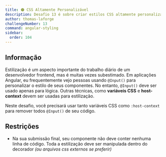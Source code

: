```yaml
---
title: 🟠 CSS Altamente Personalizável
description: Desafio 13 é sobre criar estilos CSS altamente personalizáveis
author: thomas-laforge
challengeNumber: 13
command: angular-styling
sidebar:
  order: 104
---
```


## Informação

Estilização é um aspecto importante do trabalho diário de um desenvolvedor frontend, mas é muitas vezes subestimado. Em aplicações Angular, eu frequentemente vejo pessoas usando `@Input()` para personalizar o estilo de seus componentes. No entanto, `@Input()` deve ser usado apenas para lógica. Outras técnicas, como **variáveis CSS** e **host-context** devem ser usadas para estilização.

Neste desafio, você precisará usar tanto variáveis CSS como `:host-context` para remover todos `@Input()` de seu código.

## Restrições

- Na sua submissão final, seu componente não deve conter nenhuma linha de código. Toda a estilização deve ser manipulada dentro do decorador _(ou arquivos css externos se preferir)_
